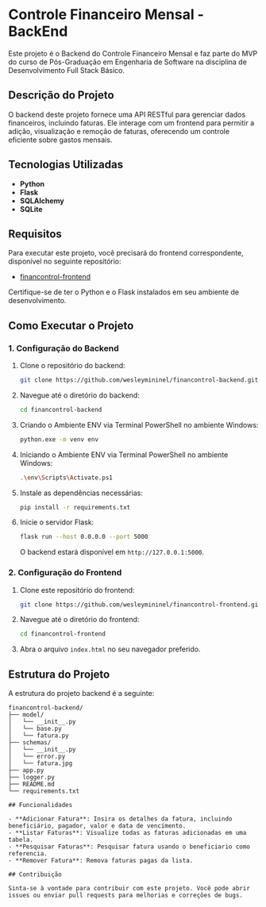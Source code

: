 
# Controle Financeiro Mensal - BackEnd

Este projeto é o Backend do Controle Financeiro Mensal e faz parte do MVP do curso de Pós-Graduação em Engenharia de Software na disciplina de Desenvolvimento Full Stack Básico.

## Descrição do Projeto

O backend deste projeto fornece uma API RESTful para gerenciar dados financeiros, incluindo faturas. Ele interage com um frontend para permitir a adição, visualização e remoção de faturas, oferecendo um controle eficiente sobre gastos mensais.

## Tecnologias Utilizadas

- **Python**
- **Flask**
- **SQLAlchemy**
- **SQLite**


## Requisitos

Para executar este projeto, você precisará do frontend correspondente, disponível no seguinte repositório:

- [financontrol-frontend](https://github.com/wesleymininel/financontrol-frontend.git)

Certifique-se de ter o Python e o Flask instalados em seu ambiente de desenvolvimento.

## Como Executar o Projeto

### 1. Configuração do Backend

1. Clone o repositório do backend:
   ```sh
   git clone https://github.com/wesleymininel/financontrol-backend.git
   ```

2. Navegue até o diretório do backend:
   ```sh
   cd financontrol-backend
   ```

3. Criando o Ambiente ENV via Terminal PowerShell no ambiente Windows:
   ```sh
   python.exe -m venv env
   ```

4. Iniciando o Ambiente ENV via Terminal PowerShell no ambiente Windows:
   ```sh
   .\env\Scripts\Activate.ps1
   ```

5. Instale as dependências necessárias:
   ```sh
   pip install -r requirements.txt
   ```

5. Inicie o servidor Flask:
   ```sh
   flask run --host 0.0.0.0 --port 5000
   ```

   O backend estará disponível em `http://127.0.0.1:5000`.

### 2. Configuração do Frontend

1. Clone este repositório do frontend:
   ```sh
   git clone https://github.com/wesleymininel/financontrol-frontend.git
   ```

2. Navegue até o diretório do frontend:
   ```sh
   cd financontrol-frontend
   ```

3. Abra o arquivo `index.html` no seu navegador preferido.

## Estrutura do Projeto

A estrutura do projeto backend é a seguinte:

```
financontrol-backend/
├── model/
│   └── __init__.py
│   └── base.py
│   └── fatura.py
├── schemas/
│   └── __init__.py
│   └── error.py
│   └── fatura.jpg
├── app.py
├── logger.py
├── README.md
└── requirements.txt

## Funcionalidades

- **Adicionar Fatura**: Insira os detalhes da fatura, incluindo beneficiário, pagador, valor e data de vencimento.
- **Listar Faturas**: Visualize todas as faturas adicionadas em uma tabela.
- **Pesquisar Faturas**: Pesquisar fatura usando o beneficiario como referencia.
- **Remover Fatura**: Remova faturas pagas da lista.

## Contribuição

Sinta-se à vontade para contribuir com este projeto. Você pode abrir issues ou enviar pull requests para melhorias e correções de bugs.
